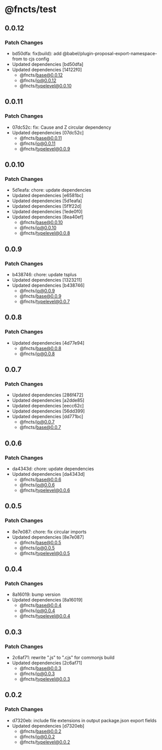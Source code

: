 # @fncts/test

## 0.0.12

### Patch Changes

- bd50dfa: fix(build): add @babel/plugin-proposal-export-namespace-from to cjs config
- Updated dependencies [bd50dfa]
- Updated dependencies [14122f0]
  - @fncts/base@0.0.12
  - @fncts/io@0.0.12
  - @fncts/typelevel@0.0.10

## 0.0.11

### Patch Changes

- 07dc52c: fix: Cause and Z circular dependency
- Updated dependencies [07dc52c]
  - @fncts/base@0.0.11
  - @fncts/io@0.0.11
  - @fncts/typelevel@0.0.9

## 0.0.10

### Patch Changes

- 5d1eafa: chore: update dependencies
- Updated dependencies [e6581bc]
- Updated dependencies [5d1eafa]
- Updated dependencies [5f1f22d]
- Updated dependencies [1ede0f0]
- Updated dependencies [8ea40ef]
  - @fncts/base@0.0.10
  - @fncts/io@0.0.10
  - @fncts/typelevel@0.0.8

## 0.0.9

### Patch Changes

- b438746: chore: update tsplus
- Updated dependencies [1323211]
- Updated dependencies [b438746]
  - @fncts/io@0.0.9
  - @fncts/base@0.0.9
  - @fncts/typelevel@0.0.7

## 0.0.8

### Patch Changes

- Updated dependencies [4d77e94]
  - @fncts/base@0.0.8
  - @fncts/io@0.0.8

## 0.0.7

### Patch Changes

- Updated dependencies [286f472]
- Updated dependencies [a2dde85]
- Updated dependencies [eecc62c]
- Updated dependencies [56dd399]
- Updated dependencies [dd771bc]
  - @fncts/io@0.0.7
  - @fncts/base@0.0.7

## 0.0.6

### Patch Changes

- da4343d: chore: update dependencies
- Updated dependencies [da4343d]
  - @fncts/base@0.0.6
  - @fncts/io@0.0.6
  - @fncts/typelevel@0.0.6

## 0.0.5

### Patch Changes

- 8e7e087: chore: fix circular imports
- Updated dependencies [8e7e087]
  - @fncts/base@0.0.5
  - @fncts/io@0.0.5
  - @fncts/typelevel@0.0.5

## 0.0.4

### Patch Changes

- 8a16019: bump version
- Updated dependencies [8a16019]
  - @fncts/base@0.0.4
  - @fncts/io@0.0.4
  - @fncts/typelevel@0.0.4

## 0.0.3

### Patch Changes

- 2c6af71: rewrite ".js" to ".cjs" for commonjs build
- Updated dependencies [2c6af71]
  - @fncts/base@0.0.3
  - @fncts/io@0.0.3
  - @fncts/typelevel@0.0.3

## 0.0.2

### Patch Changes

- d7320eb: include file extensions in output package.json export fields
- Updated dependencies [d7320eb]
  - @fncts/base@0.0.2
  - @fncts/io@0.0.2
  - @fncts/typelevel@0.0.2
